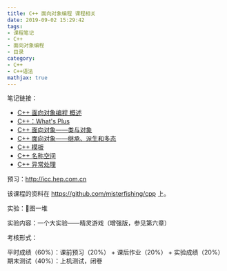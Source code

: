```yaml
---
title: C++ 面向对象编程 课程相关
date: 2019-09-02 15:29:42
tags:
- 课程笔记
- C++
- 面向对象编程
- 目录
category:
- C++
- C++语法
mathjax: true
---
```


笔记链接：

* [C++ 面向对象编程 概述](../cpp-oop-summerize)
* [C++：What's Plus](../cpp-whats-plus)
* [C++ 面向对象——类与对象](../cpp-class-and-object)
* [C++ 面向对象——继承、派生和多态](../cpp-inheritance-derive-polymorphism)
* [C++ 模板](../cpp-template)
* [C++ 名称空间](../cpp-namespace)
* [C++ 异常处理](../cpp-exception-handling)

预习：http://icc.hep.com.cn

该课程的资料在 https://github.com/misterfishing/cpp 上。

实验：🐎图一堆

实验内容：一个大实验——精灵游戏（增强版，参见第六章）

考核形式：

平时成绩（60%）：课前预习（20%） + 课后作业（20%） + 实验成绩（20%）
期末测试（40%）：上机测试，闭卷
